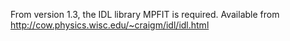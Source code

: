 From version 1.3, the IDL library MPFIT is required. Available from http://cow.physics.wisc.edu/~craigm/idl/idl.html
